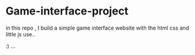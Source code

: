 # Game-interface-project
in this repo , I build a simple game interface website with the html css and little js use..

:) ... 
